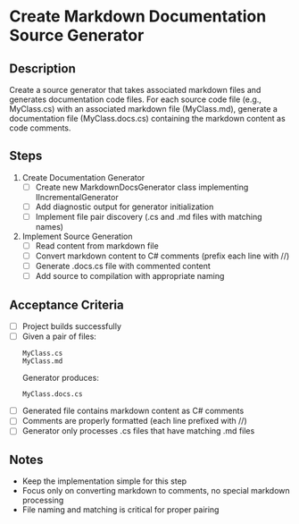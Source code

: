 # Create Markdown Documentation Source Generator

## Description
Create a source generator that takes associated markdown files and generates documentation code files. For each source code file (e.g., MyClass.cs) with an associated markdown file (MyClass.md), generate a documentation file (MyClass.docs.cs) containing the markdown content as code comments.

## Steps
1. Create Documentation Generator
   - [ ] Create new MarkdownDocsGenerator class implementing IIncrementalGenerator
   - [ ] Add diagnostic output for generator initialization
   - [ ] Implement file pair discovery (.cs and .md files with matching names)

2. Implement Source Generation
   - [ ] Read content from markdown file
   - [ ] Convert markdown content to C# comments (prefix each line with //)
   - [ ] Generate .docs.cs file with commented content
   - [ ] Add source to compilation with appropriate naming

## Acceptance Criteria
- [ ] Project builds successfully
- [ ] Given a pair of files:
    ```
    MyClass.cs
    MyClass.md
    ```
  Generator produces:
    ```
    MyClass.docs.cs
    ```
- [ ] Generated file contains markdown content as C# comments
- [ ] Comments are properly formatted (each line prefixed with //)
- [ ] Generator only processes .cs files that have matching .md files

## Notes
- Keep the implementation simple for this step
- Focus only on converting markdown to comments, no special markdown processing
- File naming and matching is critical for proper pairing
